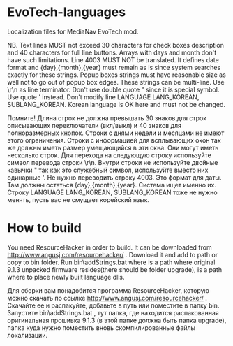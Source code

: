# EvoTech-languages
Localization files for MediaNav EvoTech mod.

NB. Text lines MUST not exceed 30 characters for check boxes description and 40 characters for full line buttons.
Arrays with days and month don't have such limitations.
Line 4003 MUST NOT be translated. It defines date format and {day},{month},{year} must remain as is since system searches exactly for these strings. Popup boxes strings must have reasonable size as well not to go out of popup box edges. These strings can be multi-line. Use \r\n as line terminator. Don't use double quote " since it is special symbol. Use quote ' instead.
Don't modify line LANGUAGE LANG_KOREAN, SUBLANG_KOREAN. Korean language is OK here and must not be changed.

Помните! Длина строк не должна превышать 30 знаков для строк описывающих переключатели (вкл/выкл) и 40 знаков для полноразмерных кнопок. Строки с днями недели и месяцами не имеют этого ограничения. Строки с информацией для всплывающих окон так же должны иметь размер умещающийся в эти окна. Они могут иметь несколько строк. Для перехода на следующую строку используйте символ перевода строки \r\n. Внутри строки не используйте двойные кавычки " так как это служебный символ, используйте вместо них одинарные '.
Не нужно переводить строку 4003. Это формат для даты. Там должны остаться {day},{month},{year}. Система ищет именно их.
Строку LANGUAGE LANG_KOREAN, SUBLANG_KOREAN тоже не нужно менять, пусть вас не смущает корейский язык.

# How to build

You need ResourceHacker in order to build. It can be downloaded from http://www.angusj.com/resourcehacker/ . Download it and add to path or copy to bin folder.
Run bin\addStrings.bat <source path> <destination path> where <source path> is a path where original 9.1.3 unpacked firmware resides(there should be folder upgrade), <destination path> is a path where to place newly built language dlls.

Для сборки вам понадобится программа ResourceHacker, которую можно скачать по ссылке http://www.angusj.com/resourcehacker/ . Скачайте ее и распакуйте, добавьте в путь или поместите в папку bin.
Запустите bin\addStrings.bat <source path> <destination path> , тут <source path> папка, где находится распакованная оригинальная прошивка 9.1.3 (в этой папке должна быть папка upgrade), <destination path> папка куда нужно поместить вновь скомпилированные файлы локализации.

